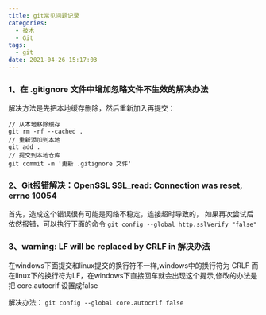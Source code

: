 ```yaml
---
title: git常见问题记录
categories:
  - 技术
  - Git
tags:
  - git
date: 2021-04-26 15:17:03
---
```


### 1、在 .gitignore 文件中增加忽略文件不生效的解决办法

解决方法是先把本地缓存删除，然后重新加入再提交：
```
// 从本地移除缓存
git rm -rf --cached .
// 重新添加到本地
git add .
// 提交到本地仓库
git commit -m '更新 .gitignore 文件'
```

### 2、Git报错解决：OpenSSL SSL_read: Connection was reset, errno 10054

首先，造成这个错误很有可能是网络不稳定，连接超时导致的，
如果再次尝试后依然报错，可以执行下面的命令
``` git config --global http.sslVerify "false" ```

### 3、warning: LF will be replaced by CRLF in 解决办法

在windows下面提交和linux提交的换行符不一样,windows中的换行符为 CRLF 
而在linux下的换行符为LF，在windows下直接回车就会出现这个提示,修改的办法是把 core.autocrlf 设置成false

解决办法：
```git config --global core.autocrlf false```